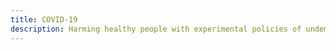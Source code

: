 ```yaml
---
title: COVID-19
description: Harming healthy people with experimental policies of undemonstrated effectiveness in the name of people who might be harmed if we didn't is, amongst many other things, a violation of fundamental ethics. The bizarre phenomena it's spawned, such as authoritarianism, moral panic, McCarthyism, Lysenkoism, cults, Reflexive Law, and The Great Reset are fascinating. 
---
```


